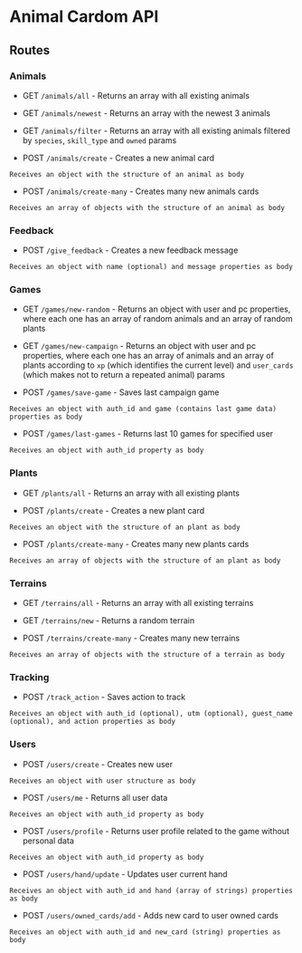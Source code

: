 # Animal Cardom API

## Routes

### Animals

- GET  `/animals/all` - Returns an array with all existing animals

- GET  `/animals/newest` - Returns an array with the newest 3 animals

- GET  `/animals/filter` - Returns an array with all existing animals filtered by `species`, `skill_type` and `owned` params

- POST `/animals/create` - Creates a new animal card
```
Receives an object with the structure of an animal as body
```

- POST `/animals/create-many` - Creates many new animals cards
```
Receives an array of objects with the structure of an animal as body
```

### Feedback

- POST `/give_feedback` - Creates a new feedback message
```
Receives an object with name (optional) and message properties as body
```

### Games

- GET  `/games/new-random` - Returns an object with user and pc properties, where each one has an array of random animals and an array of random plants

- GET  `/games/new-campaign` - Returns an object with user and pc properties, where each one has an array of animals and an array of plants according to `xp` (which identifies the current level) and `user_cards` (which makes not to return a repeated animal) params

- POST `/games/save-game` - Saves last campaign game
```
Receives an object with auth_id and game (contains last game data) properties as body
```

- POST `/games/last-games` - Returns last 10 games for specified user
```
Receives an object with auth_id property as body
```

### Plants

- GET  `/plants/all` - Returns an array with all existing plants

- POST `/plants/create` - Creates a new plant card
```
Receives an object with the structure of an plant as body
```

- POST `/plants/create-many` - Creates many new plants cards
```
Receives an array of objects with the structure of an plant as body
```

### Terrains

- GET  `/terrains/all` - Returns an array with all existing terrains

- GET  `/terrains/new` - Returns a random terrain

- POST `/terrains/create-many` - Creates many new terrains
```
Receives an array of objects with the structure of a terrain as body
```

### Tracking

- POST  `/track_action` - Saves action to track
```
Receives an object with auth_id (optional), utm (optional), guest_name (optional), and action properties as body
```

### Users

- POST  `/users/create` - Creates new user
```
Receives an object with user structure as body
```

- POST  `/users/me` - Returns all user data
```
Receives an object with auth_id property as body
```

- POST  `/users/profile` - Returns user profile related to the game without personal data
```
Receives an object with auth_id property as body
```

- POST  `/users/hand/update` - Updates user current hand
```
Receives an object with auth_id and hand (array of strings) properties as body
```

- POST  `/users/owned_cards/add` - Adds new card to user owned cards
```
Receives an object with auth_id and new_card (string) properties as body
```

